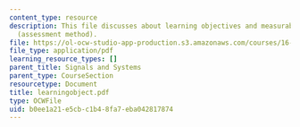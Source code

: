 ```yaml
---
content_type: resource
description: This file discusses about learning objectives and measurable outcomes
  (assessment method).
file: https://ol-ocw-studio-app-production.s3.amazonaws.com/courses/16-01-unified-engineering-i-ii-iii-iv-fall-2005-spring-2006/b0ee1a21e5cbc1b48fa7eba042817874_learningobject.pdf
file_type: application/pdf
learning_resource_types: []
parent_title: Signals and Systems
parent_type: CourseSection
resourcetype: Document
title: learningobject.pdf
type: OCWFile
uid: b0ee1a21-e5cb-c1b4-8fa7-eba042817874
---
```

